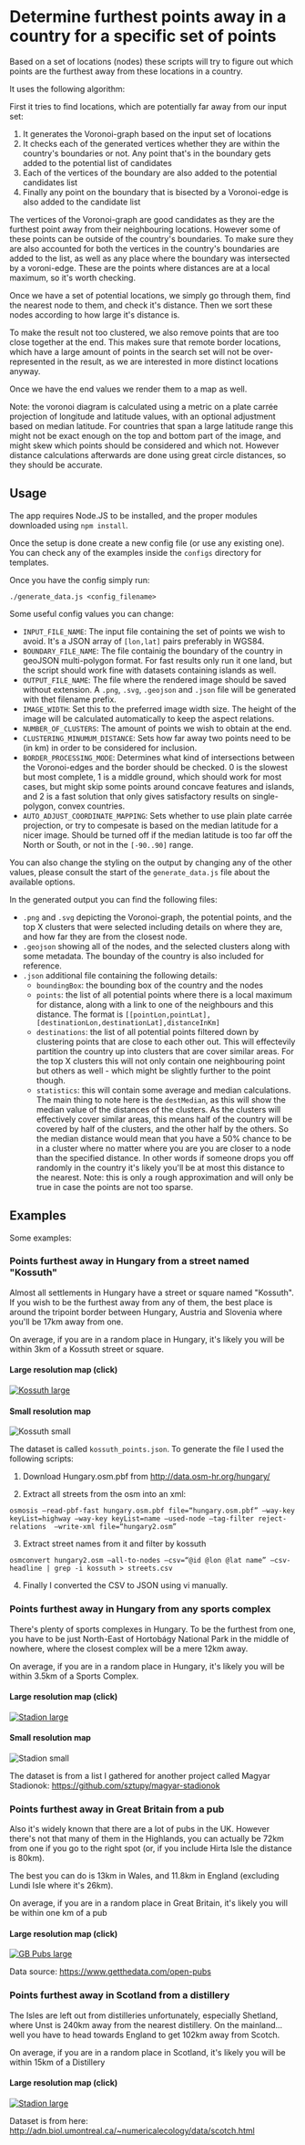 Determine furthest points away in a country for a specific set of points
========================================================================

Based on a set of locations (nodes) these scripts will try to figure out which points are the furthest away from these locations in a country.

It uses the following algorithm:

First it tries to find locations, which are potentially far away from our input set:

1. It generates the Voronoi-graph based on the input set of locations
2. It checks each of the generated vertices whether they are within the country's boundaries or not. Any point that's in the boundary gets added to the potential list of candidates
3. Each of the vertices of the boundary are also added to the potential candidates list
4. Finally any point on the boundary that is bisected by a Voronoi-edge is also added to the candidate list

The vertices of the Voronoi-graph are good candidates as they are the furthest point away from their neighbouring locations. However some of these points can be outside of the country's boundaries. To make sure they are also accounted for both the vertices in the country's boundaries are added to the list, as well as any place where the boundary was intersected by a voroni-edge. These are the points where distances are at a local maximum, so it's worth checking.

Once we have a set of potential locations, we simply go through them, find the nearest node to them, and check it's distance. Then we sort these nodes according to how large it's distance is.

To make the result not too clustered, we also remove points that are too close together at the end. This makes sure that remote border locations, which have a large amount of points in the search set will not be over-represented in the result, as we are interested in more distinct locations anyway.

Once we have the end values we render them to a map as well.

Note: the voronoi diagram is calculated using a metric on a plate carrée projection of longitude and latitude values, with an optional adjustment based on median latitude. For countries that span a large latitude range this might not be exact enough on the top and bottom part of the image, and might skew which points should be considered and which not. However distance calculations afterwards are done using great circle distances, so they should be accurate.

Usage
-----

The app requires Node.JS to be installed, and the proper modules downloaded using `npm install`.

Once the setup is done create a new config file (or use any existing one).
You can check any of the examples inside the `configs` directory for templates.

Once you have the config simply run:

```
./generate_data.js <config_filename>
```

Some useful config values you can change:

* `INPUT_FILE_NAME`: The input file containing the set of points we wish to avoid. It's a JSON array of `[lon,lat]` pairs preferably in WGS84.
* `BOUNDARY_FILE_NAME`: The file containig the boundary of the country in geoJSON multi-polygon format. For fast results only run it one land, but the script should work fine with datasets containing islands as well.
* `OUTPUT_FILE_NAME`: The file where the rendered image should be saved without extension. A `.png`, `.svg`, `.geojson` and `.json` file will be generated with thet filename prefix.
* `IMAGE_WIDTH`: Set this to the preferred image width size. The height of the image will be calculated automatically to keep the aspect relations.
* `NUMBER_OF_CLUSTERS`: The amount of points we wish to obtain at the end.
* `CLUSTERING_MINUMUM_DISTANCE`: Sets how far away two points need to be (in km) in order to be considered for inclusion.
* `BORDER_PROCESSING_MODE`: Determines what kind of intersections between the Voronoi-edges and the border should be checked. 0 is the slowest but most complete, 1 is a middle ground, which should work for most cases, but might skip some points around concave features and islands, and 2 is a fast solution that only gives satisfactory results on single-polygon, convex countries.
* `AUTO_ADJUST_COORDINATE_MAPPING`: Sets whether to use plain plate carrée projection, or try to compesate is based on the median latitude for a nicer image. Should be turned off if the median latitude is too far off the North or South, or not in the `[-90..90]` range.

You can also change the styling on the output by changing any of the other values, please consult the start of the  `generate_data.js` file about the available options.

In the generated output you can find the following files:

* `.png` and `.svg` depicting the Voronoi-graph, the potential points, and the top X clusters that were selected including details on where they are, and how far they are from the closest node.
* `.geojson` showing all of the nodes, and the selected clusters along with some metadata. The bounday of the country is also included for reference.
* `.json` additional file containing the following details:
  * `boundingBox`: the bounding box of the country and the nodes
  * `points`: the list of all potential points where there is a local maximum for distance, along with a link to one of the neighbours and this distance. The format is `[[pointLon,pointLat],[destinationLon,destinationLat],distanceInKm]`
  * `destinations`: the list of all potential points filtered down by clustering points that are close to each other out. This will effectevily partition the country up into clusters that are cover similar areas. For the top X clusters this will not only contain one neighbouring point but others as well - which might be slightly further to the point though.
  * `statistics`: this will contain some average and median calculations. The main thing to note here is the `destMedian`, as this will show the median value of the distances of the clusters. As the clusters will effectively cover similar areas, this means half of the country will be covered by half of the clusters, and the other half by the others. So the median distance would mean that you have a 50% chance to be in a cluster where no matter where you are you are closer to a node than the specified distance. In other words if someone drops you off randomly in the country it's likely you'll be at most this distance to the nearest. Note: this is only a rough approximation and will only be true in case the points are not too sparse.

Examples
--------

Some examples:

### Points furthest away in Hungary from a street named "Kossuth"

Almost all settlements in Hungary have a street or square named "Kossuth". If you wish to be the furthest away from any of them, the best place is around the tripoint border between Hungary, Austria and Slovenia where you'll be 17km away from one.

On average, if you are in a random place in Hungary, it's likely you will be within 3km of a Kossuth street or square.

#### Large resolution map (click)

[![Kossuth large](https://raw.githubusercontent.com/sztupy/kossuth-map/gh-pages/images/kossuth_thumb.jpg)](https://raw.githubusercontent.com/sztupy/kossuth-map/gh-pages/images/kossuth.jpg)

#### Small resolution map

![Kossuth small](https://raw.githubusercontent.com/sztupy/kossuth-map/gh-pages/images/kossuth_small.jpg)

The dataset is called `kossuth_points.json`. To generate the file I used the following scripts:

1. Download Hungary.osm.pbf from http://data.osm-hr.org/hungary/

2. Extract all streets from the osm into an xml:

```
osmosis –read-pbf-fast hungary.osm.pbf file=“hungary.osm.pbf” –way-key keyList=highway –way-key keyList=name –used-node –tag-filter reject-relations  –write-xml file=“hungary2.osm”
```

3. Extract street names from it and filter by kossuth

```
osmconvert hungary2.osm –all-to-nodes –csv=“@id @lon @lat name” –csv-headline | grep -i kossuth > streets.csv
```

4. Finally I converted the CSV to JSON using vi manually.

### Points furthest away in Hungary from any sports complex

There's plenty of sports complexes in Hungary. To be the furthest from one, you have to be just North-East of  Hortobágy National Park in the middle of nowhere, where the closest complex will be a mere 12km away.

On average, if you are in a random place in Hungary, it's likely you will be within 3.5km of a Sports Complex.

#### Large resolution map (click)

[![Stadion large](https://raw.githubusercontent.com/sztupy/kossuth-map/gh-pages/images/stadionok_thumb.jpg)](https://raw.githubusercontent.com/sztupy/kossuth-map/gh-pages/images/stadionok.jpg)

#### Small resolution map

![Stadion small](https://raw.githubusercontent.com/sztupy/kossuth-map/gh-pages/images/stadionok_small.jpg)

The dataset is from a list I gathered for another project called Magyar Stadionok: https://github.com/sztupy/magyar-stadionok

### Points furthest away in Great Britain from a pub

Also it's widely known that there are a lot of pubs in the UK. However there's not that many of them in the Highlands, you can actually be 72km from one if you go to the right spot (or, if you include Hirta Isle the distance is 80km).

The best you can do is 13km in Wales, and 11.8km in England (excluding Lundi Isle where it's 26km).

On average, if you are in a random place in Great Britain, it's likely you will be within one km of a pub

#### Large resolution map (click)

[![GB Pubs large](https://raw.githubusercontent.com/sztupy/kossuth-map/gh-pages/images/gb_pubs_thumb.jpg)](https://raw.githubusercontent.com/sztupy/kossuth-map/gh-pages/images/gb_pubs.jpg)

Data source: https://www.getthedata.com/open-pubs

### Points furthest away in Scotland from a distillery

The Isles are left out from distilleries unfortunately, especially Shetland, where Unst is 240km away from the nearest distillery. On the mainland... well you have to head towards England to get 102km away from Scotch.

On average, if you are in a random place in Scotland, it's likely you will be within 15km of a Distillery

#### Large resolution map (click)

[![Stadion large](https://raw.githubusercontent.com/sztupy/kossuth-map/gh-pages/images/scottish_distilleries_thumb.jpg)](https://raw.githubusercontent.com/sztupy/kossuth-map/gh-pages/images/scottish_distilleries.jpg)

Dataset is from here: http://adn.biol.umontreal.ca/~numericalecology/data/scotch.html
